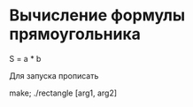 # Вычисление формулы прямоугольника

S = a * b

Для запуска прописать 

make; ./rectangle [arg1, arg2]